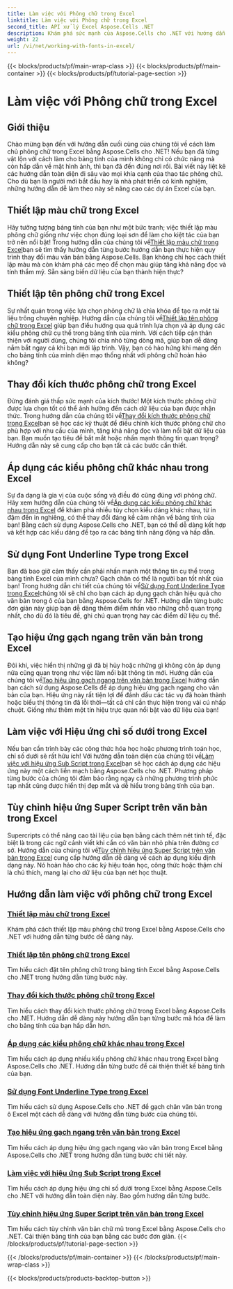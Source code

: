 ```yaml
---
title: Làm việc với Phông chữ trong Excel
linktitle: Làm việc với Phông chữ trong Excel
second_title: API xử lý Excel Aspose.Cells .NET
description: Khám phá sức mạnh của Aspose.Cells cho .NET với hướng dẫn làm việc với phông chữ trong Excel, từ việc thiết lập màu sắc đến áp dụng kiểu cho bảng tính ấn tượng.
weight: 22
url: /vi/net/working-with-fonts-in-excel/
---
```


{{< blocks/products/pf/main-wrap-class >}}
{{< blocks/products/pf/main-container >}}
{{< blocks/products/pf/tutorial-page-section >}}

# Làm việc với Phông chữ trong Excel

## Giới thiệu

Chào mừng bạn đến với hướng dẫn cuối cùng của chúng tôi về cách làm chủ phông chữ trong Excel bằng Aspose.Cells cho .NET! Nếu bạn đã từng vật lộn với cách làm cho bảng tính của mình không chỉ có chức năng mà còn hấp dẫn về mặt hình ảnh, thì bạn đã đến đúng nơi rồi. Bài viết này liệt kê các hướng dẫn toàn diện đi sâu vào mọi khía cạnh của thao tác phông chữ. Cho dù bạn là người mới bắt đầu hay là nhà phát triển có kinh nghiệm, những hướng dẫn dễ làm theo này sẽ nâng cao các dự án Excel của bạn.

## Thiết lập màu chữ trong Excel

 Hãy tưởng tượng bảng tính của bạn như một bức tranh; việc thiết lập màu phông chữ giống như việc chọn đúng loại sơn để làm cho kiệt tác của bạn trở nên nổi bật! Trong hướng dẫn của chúng tôi về[Thiết lập màu chữ trong Excel](./setting-font-color/)bạn sẽ tìm thấy hướng dẫn từng bước hướng dẫn bạn thực hiện quy trình thay đổi màu văn bản bằng Aspose.Cells. Bạn không chỉ học cách thiết lập màu mà còn khám phá các mẹo để chọn màu giúp tăng khả năng đọc và tính thẩm mỹ. Sẵn sàng biến dữ liệu của bạn thành hiện thực?

## Thiết lập tên phông chữ trong Excel

 Sự nhất quán trong việc lựa chọn phông chữ là chìa khóa để tạo ra một tài liệu trông chuyên nghiệp. Hướng dẫn của chúng tôi về[Thiết lập tên phông chữ trong Excel](./setting-font-name/) giúp bạn điều hướng qua quá trình lựa chọn và áp dụng các kiểu phông chữ cụ thể trong bảng tính của mình. Với cách tiếp cận thân thiện với người dùng, chúng tôi chia nhỏ từng dòng mã, giúp bạn dễ dàng nắm bắt ngay cả khi bạn mới lập trình. Vậy, bạn có hào hứng khi mang đến cho bảng tính của mình diện mạo thống nhất với phông chữ hoàn hảo không? 

## Thay đổi kích thước phông chữ trong Excel

 Đừng đánh giá thấp sức mạnh của kích thước! Một kích thước phông chữ được lựa chọn tốt có thể ảnh hưởng đến cách dữ liệu của bạn được nhận thức. Trong hướng dẫn của chúng tôi về[Thay đổi kích thước phông chữ trong Excel](./changing-font-size/)bạn sẽ học các kỹ thuật để điều chỉnh kích thước phông chữ cho phù hợp với nhu cầu của mình, tăng khả năng đọc và làm nổi bật dữ liệu của bạn. Bạn muốn tạo tiêu đề bắt mắt hoặc nhấn mạnh thông tin quan trọng? Hướng dẫn này sẽ cung cấp cho bạn tất cả các bước cần thiết. 

## Áp dụng các kiểu phông chữ khác nhau trong Excel

 Sự đa dạng là gia vị của cuộc sống và điều đó cũng đúng với phông chữ. Hãy xem hướng dẫn của chúng tôi về[Áp dụng các kiểu phông chữ khác nhau trong Excel](./applying-different-fonts-styles/) để khám phá nhiều tùy chọn kiểu dáng khác nhau, từ in đậm đến in nghiêng, có thể thay đổi đáng kể cảm nhận về bảng tính của bạn! Bằng cách sử dụng Aspose.Cells cho .NET, bạn có thể dễ dàng kết hợp và kết hợp các kiểu dáng để tạo ra các bảng tính năng động và hấp dẫn. 

## Sử dụng Font Underline Type trong Excel

 Bạn đã bao giờ cảm thấy cần phải nhấn mạnh một thông tin cụ thể trong bảng tính Excel của mình chưa? Gạch chân có thể là người bạn tốt nhất của bạn! Trong hướng dẫn chi tiết của chúng tôi về[Sử dụng Font Underline Type trong Excel](./using-font-underline-type/)chúng tôi sẽ chỉ cho bạn cách áp dụng gạch chân hiệu quả cho văn bản trong ô của bạn bằng Aspose.Cells for .NET. Hướng dẫn từng bước đơn giản này giúp bạn dễ dàng thêm điểm nhấn vào những chỗ quan trọng nhất, cho dù đó là tiêu đề, ghi chú quan trọng hay các điểm dữ liệu cụ thể.

## Tạo hiệu ứng gạch ngang trên văn bản trong Excel

 Đôi khi, việc hiển thị những gì đã bị hủy hoặc những gì không còn áp dụng nữa cũng quan trọng như việc làm nổi bật thông tin mới. Hướng dẫn của chúng tôi về[Tạo hiệu ứng gạch ngang trên văn bản trong Excel](./creating-strike-out-effect/) hướng dẫn bạn cách sử dụng Aspose.Cells để áp dụng hiệu ứng gạch ngang cho văn bản của bạn. Hiệu ứng này rất tiện lợi để đánh dấu các tác vụ đã hoàn thành hoặc biểu thị thông tin đã lỗi thời—tất cả chỉ cần thực hiện trong vài cú nhấp chuột. Giống như thêm một tín hiệu trực quan nổi bật vào dữ liệu của bạn!

## Làm việc với Hiệu ứng chỉ số dưới trong Excel

 Nếu bạn cần trình bày các công thức hóa học hoặc phương trình toán học, chỉ số dưới sẽ rất hữu ích! Với hướng dẫn toàn diện của chúng tôi về[Làm việc với hiệu ứng Sub Script trong Excel](./working-with-sub-script-effects/)bạn sẽ học cách áp dụng các hiệu ứng này một cách liền mạch bằng Aspose.Cells cho .NET. Phương pháp từng bước của chúng tôi đảm bảo rằng ngay cả những phương trình phức tạp nhất cũng được hiển thị đẹp mắt và dễ hiểu trong bảng tính của bạn.

## Tùy chỉnh hiệu ứng Super Script trên văn bản trong Excel

 Supercripts có thể nâng cao tài liệu của bạn bằng cách thêm nét tinh tế, đặc biệt là trong các ngữ cảnh viết khi cần có văn bản nhỏ phía trên đường cơ sở. Hướng dẫn của chúng tôi về[Tùy chỉnh hiệu ứng Super Script trên văn bản trong Excel](./customizing-super-script-effect/) cung cấp hướng dẫn dễ dàng về cách áp dụng kiểu định dạng này. Nó hoàn hảo cho các ký hiệu toán học, công thức hoặc thậm chí là chú thích, mang lại cho dữ liệu của bạn nét học thuật.

## Hướng dẫn làm việc với phông chữ trong Excel
### [Thiết lập màu chữ trong Excel](./setting-font-color/)
Khám phá cách thiết lập màu phông chữ trong Excel bằng Aspose.Cells cho .NET với hướng dẫn từng bước dễ dàng này.
### [Thiết lập tên phông chữ trong Excel](./setting-font-name/)
Tìm hiểu cách đặt tên phông chữ trong bảng tính Excel bằng Aspose.Cells cho .NET trong hướng dẫn từng bước này.
### [Thay đổi kích thước phông chữ trong Excel](./changing-font-size/)
Tìm hiểu cách thay đổi kích thước phông chữ trong Excel bằng Aspose.Cells cho .NET. Hướng dẫn dễ dàng này hướng dẫn bạn từng bước mã hóa để làm cho bảng tính của bạn hấp dẫn hơn.
### [Áp dụng các kiểu phông chữ khác nhau trong Excel](./applying-different-fonts-styles/)
Tìm hiểu cách áp dụng nhiều kiểu phông chữ khác nhau trong Excel bằng Aspose.Cells cho .NET. Hướng dẫn từng bước để cải thiện thiết kế bảng tính của bạn.
### [Sử dụng Font Underline Type trong Excel](./using-font-underline-type/)
Tìm hiểu cách sử dụng Aspose.Cells cho .NET để gạch chân văn bản trong ô Excel một cách dễ dàng với hướng dẫn từng bước của chúng tôi.
### [Tạo hiệu ứng gạch ngang trên văn bản trong Excel](./creating-strike-out-effect/)
Tìm hiểu cách áp dụng hiệu ứng gạch ngang vào văn bản trong Excel bằng Aspose.Cells cho .NET trong hướng dẫn từng bước chi tiết này.
### [Làm việc với hiệu ứng Sub Script trong Excel](./working-with-sub-script-effects/)
Tìm hiểu cách áp dụng hiệu ứng chỉ số dưới trong Excel bằng Aspose.Cells cho .NET với hướng dẫn toàn diện này. Bao gồm hướng dẫn từng bước.
### [Tùy chỉnh hiệu ứng Super Script trên văn bản trong Excel](./customizing-super-script-effect/)
Tìm hiểu cách tùy chỉnh văn bản chữ mũ trong Excel bằng Aspose.Cells cho .NET. Cải thiện bảng tính của bạn bằng các bước đơn giản.
{{< /blocks/products/pf/tutorial-page-section >}}

{{< /blocks/products/pf/main-container >}}
{{< /blocks/products/pf/main-wrap-class >}}

{{< blocks/products/products-backtop-button >}}
